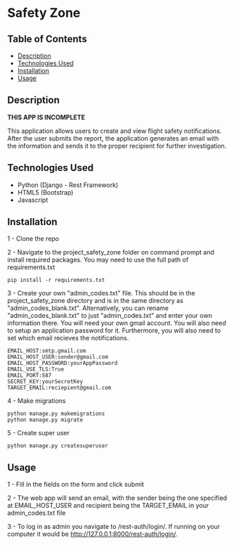 # Safety Zone

## Table of Contents

* [Description](#description)
* [Technologies Used](#technologies-used)
* [Installation](#installation)
* [Usage](#usage)


## Description

**THIS APP IS INCOMPLETE**

This application allows users to create and view flight safety notifications.
After the user submits the report, the application generates an email with the information and sends it to the proper recipient for further investigation.

## Technologies Used

* Python (Django - Rest Framework)
* HTML5 (Bootstrap)
* Javascript

## Installation

1 - Clone the repo

2 - Navigate to the project_safety_zone folder on command prompt and install required packages. You may need to use the full path of requirements.txt

```
pip install -r requirements.txt

```

3 - Create your own "admin_codes.txt" file. This should be in the project_safety_zone directory and is in the same directory as "admin_codes_blank.txt". Alternatively, you can rename "admin_codes_blank.txt" to just "admin_codes.txt" and enter your own information there. You will need your own gmail account. You will also need to setup an application password for it.
Furthermore, you will also need to set which email recieves the notifications.
```
EMAIL_HOST:smtp.gmail.com
EMAIL_HOST_USER:sender@gmail.com
EMAIL_HOST_PASSWORD:yourAppPassword
EMAIL_USE_TLS:True
EMAIL_PORT:587
SECRET_KEY:yourSecretKey
TARGET_EMAIL:reciepient@gmail.com
```
4 - Make migrations

```
python manage.py makemigrations
python manage.py migrate
```


5 - Create super user

```
python manage.py createsuperuser
```

## Usage

1 - Fill in the fields on the form and click submit

2 - The web app will send an email, with the sender being the one specified at EMAIL_HOST_USER and recipient being the TARGET_EMAIL in your admin_codes.txt file

3 - To log in as admin you navigate to /rest-auth/login/. If running on your computer it would be http://127.0.0.1:8000/rest-auth/login/.
